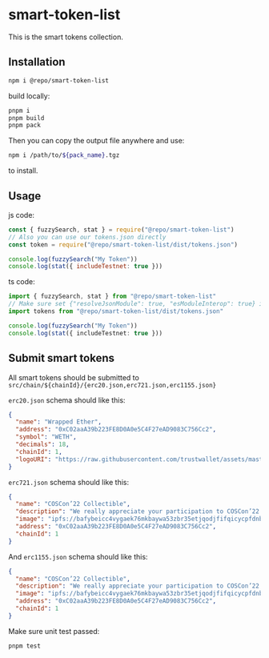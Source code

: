 # smart-token-list

This is the smart tokens collection.

## Installation

```sh
npm i @repo/smart-token-list
```

build locally:

```sh
pnpm i
pnpm build
pnpm pack
```

Then you can copy the output file anywhere and use:

```sh
npm i /path/to/${pack_name}.tgz
```

to install.

## Usage

js code:

```js
const { fuzzySearch, stat } = require("@repo/smart-token-list")
// Also you can use our tokens.json directly
const token = require("@repo/smart-token-list/dist/tokens.json")

console.log(fuzzySearch("My Token"))
console.log(stat({ includeTestnet: true }))
```

ts code:

```ts
import { fuzzySearch, stat } from "@repo/smart-token-list"
// Make sure set {"resolveJsonModule": true, "esModuleInterop": true} in your tsconfig.json
import tokens from "@repo/smart-token-list/dist/tokens.json"

console.log(fuzzySearch("My Token"))
console.log(stat({ includeTestnet: true }))
```

## Submit smart tokens

All smart tokens should be submitted to `src/chain/${chainId}/{erc20.json,erc721.json,erc1155.json}`

`erc20.json` schema should like this:

```json
{
  "name": "Wrapped Ether",
  "address": "0xC02aaA39b223FE8D0A0e5C4F27eAD9083C756Cc2",
  "symbol": "WETH",
  "decimals": 18,
  "chainId": 1,
  "logoURI": "https://raw.githubusercontent.com/trustwallet/assets/master/blockchains/ethereum/assets/0xC02aaA39b223FE8D0A0e5C4F27eAD9083C756Cc2/logo.png"
}
```

`erc721.json` schema should like this:

```json
{
  "name": "COSCon’22 Collectible",
  "description": "We really appreciate your participation to COSCon’22 and hope to see you again the next year.",
  "image": "ipfs://bafybeicc4vygaek76mkbaywa53zbr35etjqodjfifqicycpfdnbupz4gem",
  "address": "0xC02aaA39b223FE8D0A0e5C4F27eAD9083C756Cc2",
  "chainId": 1
}
```

And `erc1155.json` schema should like this:

```json
{
  "name": "COSCon’22 Collectible",
  "description": "We really appreciate your participation to COSCon’22 and hope to see you again the next year.",
  "image": "ipfs://bafybeicc4vygaek76mkbaywa53zbr35etjqodjfifqicycpfdnbupz4gem",
  "address": "0xC02aaA39b223FE8D0A0e5C4F27eAD9083C756Cc2",
  "chainId": 1
}
```

Make sure unit test passed:

```sh
pnpm test
```

